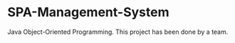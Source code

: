 # SPA-Management-System
<University Course project./>
Java Object-Oriented Programming.
This project has been done by a team.
